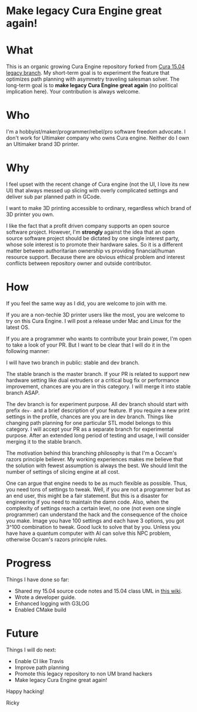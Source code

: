 # Make legacy Cura Engine great again!

# What
This is an organic growing Cura Engine repository forked from [Cura 15.04 legacy branch](https://github.com/Ultimaker/CuraEngine/tree/legacy). My short-term goal is to experiment the feature that optimizes path planning with asymmetry traveling salesman solver. The long-term goal is to **make legacy Cura Engine great again** (no political implication here). Your contribution is always welcome.

# Who
I'm a hobbyist/maker/programmer/rebel/pro software freedom advocate. I don't work for Ultimaker company who owns Cura engine. Neither do I own an Ultimaker brand 3D printer.

# Why
I feel upset with the recent change of Cura engine (not the UI, I love its new UI) that always messed up slicing with overly complicated settings and deliver sub par planned path in GCode.

I want to make 3D printing accessible to ordinary, regardless which brand of 3D printer you own.

I like the fact that a profit driven company supports an open source software project. However, I'm **strongly** against the idea that an open source software project should be dictated by one single interest party, whose sole interest is to promote their hardware sales. So it is a different matter between authoritarian ownership vs providing financial/human resource support. Because there are obvious ethical problem and interest conflicts between repository owner and outside contributor.

# How
If you feel the same way as I did, you are welcome to join with me.

If you are a non-techie 3D printer users like the most, you are welcome to try on this Cura Engine. I will post a release under Mac and Linux for the latest OS.

If you are a programmer who wants to contribute your brain power, I'm open to take a look of your PR. But I want to be clear that I will do it in the following manner:

I will have two branch in public: stable and dev branch.

The stable branch is the master branch. If your PR is related to support new hardware setting like dual extruders or a critical bug fix or performance improvement, chances are you are in this category. I will merge it into stable branch ASAP.

The dev branch is for experiment purpose. All dev branch should start with prefix `dev-` and a brief description of your feature. If you require a new print settings in the profile, chances are you are in dev branch. Things like changing path planning for one particular STL model belongs to this category. I will accept your PR as a separate branch for experimental purpose. After an extended long period of testing and usage, I will consider merging it to the stable branch.

The motivation behind this branching philosophy is that I'm a Occam's razors principle believer. My working experiences makes me believe that the solution with fewest assumption is always the best. We should limit the number of settings of slicing engine at all cost.

One can argue that engine needs to be as much flexible as possible. Thus, you need tons of settings to tweak. Well, if you are not a programmer but as an end user, this might be a fair statement. But this is a disaster for engineering if you need to maintain the damn code. Also, when the complexity of settings reach a certain level, no one (not even one single programmer) can understand the hack and the consequence of the choice you make. Image you have 100 settings and each have 3 options, you got 3^100 combination to tweak. Good luck to solve that by you. Unless you have have a quantum computer with AI can solve this NPC problem, otherwise Occam's razors principle rules.

# Progress
Things I have done so far:
- Shared my 15.04 source code notes and 15.04 class UML in [this wiki](https://github.com/rickyzhang82/CuraEngine/wiki).
- Wrote a developer guide.
- Enhanced logging with G3LOG
- Enabled CMake build

# Future
 Things I will do next:
- Enable CI like Travis
- Improve path planning
- Promote this legacy repository to non UM brand hackers
- Make legacy Cura Engine great again!

Happy hacking!

Ricky
